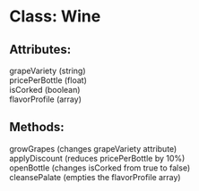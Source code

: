 # Class: Wine

## Attributes:
grapeVariety (string) </br>
pricePerBottle (float) </br>
isCorked (boolean) </br>
flavorProfile (array) </br>

## Methods:
growGrapes (changes grapeVariety attribute) </br>
applyDiscount (reduces pricePerBottle by 10%) </br>
openBottle (changes isCorked from true to false) </br>
cleansePalate (empties the flavorProfile array) </br>
